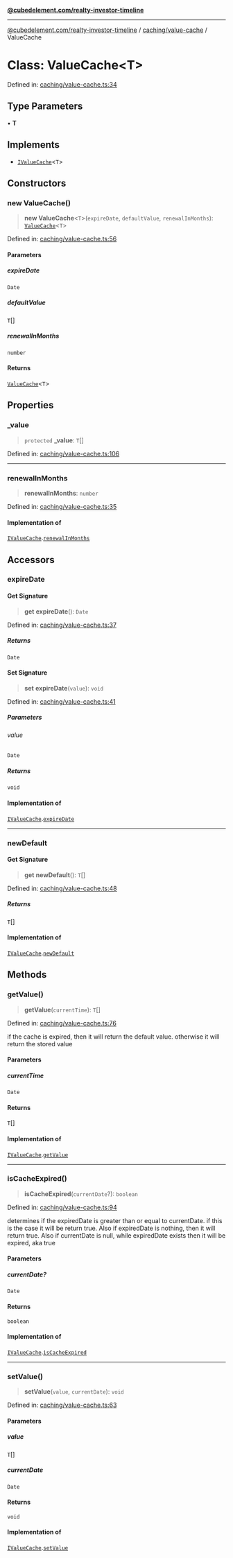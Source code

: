 [**@cubedelement.com/realty-investor-timeline**](../../../index.md)

---

[@cubedelement.com/realty-investor-timeline](../../../modules.md) / [caching/value-cache](../index.md) / ValueCache

# Class: ValueCache\<T\>

Defined in: [caching/value-cache.ts:34](https://github.com/kvernon/realty-investor-timeline/blob/604db9c08bd36b2a48c8b342796ed6cd0d1401e0/src/caching/value-cache.ts#L34)

## Type Parameters

• **T**

## Implements

- [`IValueCache`](../interfaces/IValueCache.md)\<`T`\>

## Constructors

### new ValueCache()

> **new ValueCache**\<`T`\>(`expireDate`, `defaultValue`, `renewalInMonths`): [`ValueCache`](ValueCache.md)\<`T`\>

Defined in: [caching/value-cache.ts:56](https://github.com/kvernon/realty-investor-timeline/blob/604db9c08bd36b2a48c8b342796ed6cd0d1401e0/src/caching/value-cache.ts#L56)

#### Parameters

##### expireDate

`Date`

##### defaultValue

`T`[]

##### renewalInMonths

`number`

#### Returns

[`ValueCache`](ValueCache.md)\<`T`\>

## Properties

### \_value

> `protected` **\_value**: `T`[]

Defined in: [caching/value-cache.ts:106](https://github.com/kvernon/realty-investor-timeline/blob/604db9c08bd36b2a48c8b342796ed6cd0d1401e0/src/caching/value-cache.ts#L106)

---

### renewalInMonths

> **renewalInMonths**: `number`

Defined in: [caching/value-cache.ts:35](https://github.com/kvernon/realty-investor-timeline/blob/604db9c08bd36b2a48c8b342796ed6cd0d1401e0/src/caching/value-cache.ts#L35)

#### Implementation of

[`IValueCache`](../interfaces/IValueCache.md).[`renewalInMonths`](../interfaces/IValueCache.md#renewalinmonths)

## Accessors

### expireDate

#### Get Signature

> **get** **expireDate**(): `Date`

Defined in: [caching/value-cache.ts:37](https://github.com/kvernon/realty-investor-timeline/blob/604db9c08bd36b2a48c8b342796ed6cd0d1401e0/src/caching/value-cache.ts#L37)

##### Returns

`Date`

#### Set Signature

> **set** **expireDate**(`value`): `void`

Defined in: [caching/value-cache.ts:41](https://github.com/kvernon/realty-investor-timeline/blob/604db9c08bd36b2a48c8b342796ed6cd0d1401e0/src/caching/value-cache.ts#L41)

##### Parameters

###### value

`Date`

##### Returns

`void`

#### Implementation of

[`IValueCache`](../interfaces/IValueCache.md).[`expireDate`](../interfaces/IValueCache.md#expiredate)

---

### newDefault

#### Get Signature

> **get** **newDefault**(): `T`[]

Defined in: [caching/value-cache.ts:48](https://github.com/kvernon/realty-investor-timeline/blob/604db9c08bd36b2a48c8b342796ed6cd0d1401e0/src/caching/value-cache.ts#L48)

##### Returns

`T`[]

#### Implementation of

[`IValueCache`](../interfaces/IValueCache.md).[`newDefault`](../interfaces/IValueCache.md#newdefault)

## Methods

### getValue()

> **getValue**(`currentTime`): `T`[]

Defined in: [caching/value-cache.ts:76](https://github.com/kvernon/realty-investor-timeline/blob/604db9c08bd36b2a48c8b342796ed6cd0d1401e0/src/caching/value-cache.ts#L76)

if the cache is expired, then it will return the default value. otherwise
it will return the stored value

#### Parameters

##### currentTime

`Date`

#### Returns

`T`[]

#### Implementation of

[`IValueCache`](../interfaces/IValueCache.md).[`getValue`](../interfaces/IValueCache.md#getvalue)

---

### isCacheExpired()

> **isCacheExpired**(`currentDate`?): `boolean`

Defined in: [caching/value-cache.ts:94](https://github.com/kvernon/realty-investor-timeline/blob/604db9c08bd36b2a48c8b342796ed6cd0d1401e0/src/caching/value-cache.ts#L94)

determines if the expiredDate is greater than
or equal to currentDate. if this is the case it
will be return true. Also if expiredDate is nothing,
then it will return true. Also if currentDate is null,
while expiredDate exists then it will be expired, aka true

#### Parameters

##### currentDate?

`Date`

#### Returns

`boolean`

#### Implementation of

[`IValueCache`](../interfaces/IValueCache.md).[`isCacheExpired`](../interfaces/IValueCache.md#iscacheexpired)

---

### setValue()

> **setValue**(`value`, `currentDate`): `void`

Defined in: [caching/value-cache.ts:63](https://github.com/kvernon/realty-investor-timeline/blob/604db9c08bd36b2a48c8b342796ed6cd0d1401e0/src/caching/value-cache.ts#L63)

#### Parameters

##### value

`T`[]

##### currentDate

`Date`

#### Returns

`void`

#### Implementation of

[`IValueCache`](../interfaces/IValueCache.md).[`setValue`](../interfaces/IValueCache.md#setvalue)
